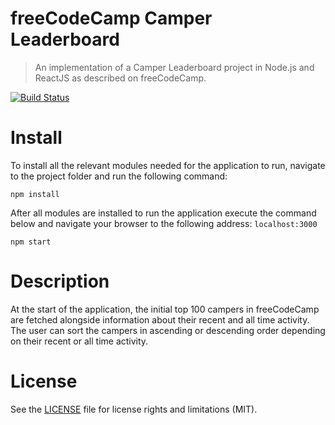 # freeCodeCamp Camper Leaderboard
> An implementation of a Camper Leaderboard project in Node.js and ReactJS as described on freeCodeCamp.

[![Build Status](https://travis-ci.org/hristo-tanev/freecodecamp-camper-leaderboard.svg?branch=master)](https://travis-ci.org/hristo-tanev/freecodecamp-camper-leaderboard)

# Install
To install all the relevant modules needed for the application to run, navigate to the project folder and run the following command:
```
npm install
```
After all modules are installed to run the application execute the command below and navigate your browser to the following address: ```localhost:3000```
```
npm start
```

# Description
At the start of the application, the initial top 100 campers in freeCodeCamp are fetched alongside information about their recent and all time activity. The user can sort the campers in ascending or descending order depending on their recent or all time activity.

# License
See the [LICENSE](https://github.com/hristo-tanev/freecodecamp-camper-leaderboard/LICENSE) file for license rights and limitations (MIT).
